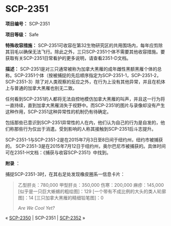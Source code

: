 # SCP-2351
                        


**项目编号：** SCP-2351

**项目等级：** Safe

**特殊收容措施：** SCP-2351可收容在第32生物研究区的共用围场内，每年应剪除其羽毛以确保无法飞行。除此之外，三只SCP-2351个体不需要其他收容措施。要获取有关SCP-2351日常看护的更多说明，请查看2351-D文档。

**描述：** SCP-2351是对三只通常被称为加拿大黑雁的成年雌性黑额黑雁个体的总称。SCP-2351个体（按被捕捉的先后顺序指定为SCP-2351-1，SCP-2351-2，SCP-2351-3）除了对人类观察的反应之外，在行为上没有其他异常，并且在机体上与普通的加拿大黑雁也别无二致。

任何看到SCP-2351的人都将无法自控地模仿加拿大黑雁的叫声，并且这一行为将一直持续，直到加拿大黑雁消失于视野中。而SCP-2351的图片与录像却没有产生这种作用，SCP-2351这种异常性的机制仍有待确定。

包括那些已意识到SCP-2351异常性的人在内，他们认为自己的行为是自发的，他们称那些行为仅出于消遣。受到影响的人称其接触到SCP-2351后斗志提升。

SCP-2351-1与SCP-2351-2是在2015年7月3日至8日间于纽约州，纽约市被捕获的。 SCP-2351-3是在2015年7月12日于纽约州，奥尔巴尼市被捕获的。具体时间可在2351-H文档：《捕获与收容SCP-2351》中找到。

**附录** ：

捕捉SCP-2351-3时，在其右足处发现橡皮圈系一信息卡片：


> 乙型肝炎：780,000
甲型肝炎：350,000
伤寒：200,000
麻疹：145,000
[似乎是一只巨大蜥蜴的粗绘图]：129
[一个带有不成比例的大头的类人轮廓图]：14
[三只加拿大黑雁的精细铅笔图]：0
> 
> *Are We Cool Yet?* 
> 



« [SCP-2350](/scp-2350) | SCP-2351 | <a shape='rect' class='newpage' href='/scp-2352'>SCP-2352</a> »





                    